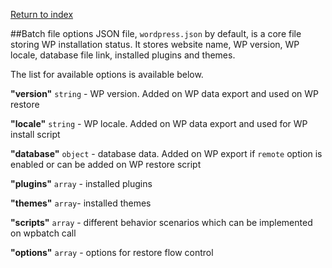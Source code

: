 [Return to index](../readme.md)

##Batch file options
JSON file, ``wordpress.json`` by default, is a core file storing WP installation status. It stores website name,
WP version, WP locale, database file link, installed plugins and themes.

The list for available options is available below.

**"version"** `string` - WP version. Added on WP data export and used on WP restore

**"locale"** `string` - WP locale. Added on WP data export and used for WP install script

**"database"** `object` - database data. Added on WP export if ``remote`` option is enabled or can be added on
WP restore script

**"plugins"** `array` - installed plugins

**"themes"** `array`- installed themes

**"scripts"** `array` - different behavior scenarios which can be implemented on wpbatch call

**"options"** `array` - options for restore flow control 
